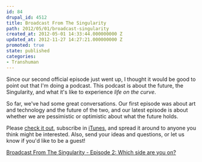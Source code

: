 ```yaml
---
id: 84
drupal_id: 4512
title: Broadcast From The Singularity
path: 2012/05/01/broadcast-singularity
created_at: 2012-05-01 14:33:44.000000000 Z
updated_at: 2012-11-27 14:27:21.000000000 Z
promoted: true
state: published
categories:
- Transhuman
---
```

Since our second official episode just went up, I thought it would be good to point out that I'm doing a podcast. This podcast is about the future, the Singularity, and what it's like to experience *life on the curve*.  
  
So far, we've had some great conversations. Our first episode was about art and technology and the future of the two, and our latest episode is about whether we are pessimistic or optimistic about what the future holds.   

Please [check it out](http://brickcaster.com/singularity), subscribe in [iTunes](http://itunes.apple.com/us/podcast/broadcast-the-singularity/id495667410), and spread it around to anyone you think might be interested. Also, send your ideas and questions, or let us know if you'd like to be a guest!  

[Broadcast From The Singularity - Episode 2: Which side are you on?](http://brickcaster.com/singularity/2)  
  
  
